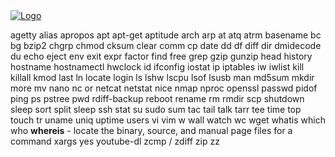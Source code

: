 <head>
 
  <link 
    href="https://fonts.googleapis.com/css?family=Fira+Mono:500&display=swap" 
    rel="stylesheet">
    <script src="https://code.jquery.com/jquery-3.5.1.min.js" integrity="sha256-9/aliU8dGd2tb6OSsuzixeV4y/faTqgFtohetphbbj0=" crossorigin="anonymous"></script>
<style> 
body ::selection {
  /*highlighting*/
  background: transparent;
  text-shadow: 
    1px  0px 1px ,
    0px  1px 1px ,
    -1px  0px 1px ,
    0px -1px 1px ,
    0px  1px black ,
    1px  0px black ,
    -1px  0px black ,
    0px -1px black ;
  text-outline: black;  
}

</style>
</head>    
<div id="stack-container">
  <a href=""><img src="" alt="Logo"></a>
</div>

agetty
alias
apropos
apt
apt-get
aptitude
arch
arp
at
atq
atrm
basename
bc
bg
bzip2
chgrp
chmod
cksum
clear
comm
cp
date
dd
df
diff
dir
dmidecode
du
echo
eject
env
exit
expr
factor
find
free
grep
gzip
gunzip
head
history
hostname
hostnamectl
hwclock
id
ifconfig
iostat
ip
iptables
iw
iwlist
kill
killall
kmod
last
ln
locate
login
ls
lshw
lscpu
lsof
lsusb
man
md5sum
mkdir
more
mv
nano
nc or netcat
netstat
nice
nmap
nproc
openssl
passwd
pidof
ping
ps
pstree
pwd
rdiff-backup
reboot
rename
rm
rmdir
scp
shutdown
sleep
sort
split
sleep
ssh
stat
su
sudo
sum
tac
tail
talk
tarr
tee
time
top
touch
tr
uname
uniq
uptime
users
vi
vim
w
wall
watch
wc
wget
whatis
which
who
**whereis** - locate the binary, source, and manual page files for a command
xargs
yes
youtube-dl
zcmp / zdiff
zip
zz
